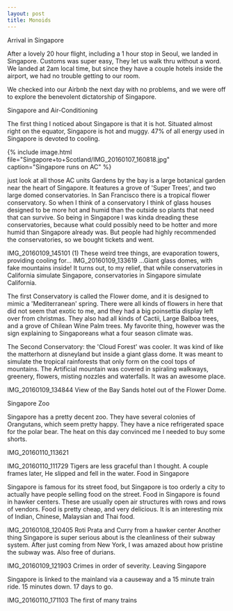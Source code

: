 ```yaml
---
layout: post
title: Monoids
---
```


Arrival in Singapore

After a lovely 20 hour flight, including a 1 hour stop in Seoul, we landed in Singapore. Customs was super easy, They let us walk thru without a word. We landed at 2am local time, but since they have a couple hotels inside the airport, we had no trouble getting to our room.

We checked into our Airbnb the next day with no problems, and we were off to explore the benevolent dictatorship of Singapore.

Singapore and Air-Conditioning

The first thing I noticed about Singapore is that it is hot. Situated almost right on the equator, Singapore is hot and muggy. 47% of all energy used in Singapore is devoted to cooling.

{% include image.html file="Singapore+to+Scotland/IMG_20160107_160818.jpg" caption="Singapore runs on AC" %}

just look at all those AC units
Gardens by the bay is a large botanical garden near the heart of Singapore. It features a grove of 'Super Trees', and two large domed conservatories. In San Francisco there is a tropical flower conservatory. So when I think of a conservatory I think of glass houses designed to be more hot and humid than the outside so plants that need that can survive. So being in Singapore I was kinda dreading these conservatories, because what could possibly need to be hotter and more humid than Singapore already was. But people had highly recommended the conservatories, so we bought tickets and went.

IMG_20160109_145101 (1)
These weird tree things, are evaporation towers, providing cooling for...
IMG_20160109_133619
...Giant glass domes, with fake mountains inside!
It turns out, to my relief, that while conservatories in California simulate Singapore, conservatories in Singapore simulate California.

The first Conservatory is called the Flower dome, and it is designed to mimic a 'Mediterranean' spring. There were all kinds of flowers in here that did not seem that exotic to me, and they had a big poinsettia display left over from christmas. They also had all kinds of Cactii, Large Balboa trees, and a grove of Chilean Wine Palm trees. My favorite thing, however was the sign explaining to Singaporeans what a four season climate was.

The Second Conservatory: the 'Cloud Forest' was cooler. It was kind of like the matterhorn at disneyland but inside a giant glass dome. It was meant to simulate the tropical rainforests that only form on the cool tops of mountains. The Artificial mountain was covered in spiraling walkways, greenery, flowers, misting nozzles and waterfalls. It was an awesome place.

IMG_20160109_134844
View of the Bay Sands hotel out of the Flower Dome.


Singapore Zoo

Singapore has a pretty decent zoo. They have several colonies of Orangutans, which seem pretty happy. They have a nice refrigerated space for the polar bear. The heat on this day convinced me I needed to buy some shorts.

IMG_20160110_113621

IMG_20160110_111729
Tigers are less graceful than I thought. A couple frames later, He slipped and fell in the water.
Food in Singapore

Singapore is famous for its street food, but Singapore is too orderly a city to actually have people selling food on the street. Food in Singapore is found in hawker centers. These are usually open air structures with rows and rows of vendors. Food is pretty cheap, and very delicious. It is an interesting mix of Indian, Chinese, Malaysian and Thai food.

IMG_20160108_120405
Roti Prata and Curry from a hawker center
Another thing Singapore is super serious about is the cleanliness of their subway system. After just coming from New York, I was amazed about how pristine the subway was. Also free of durians.

IMG_20160109_121903
Crimes in order of severity.
Leaving Singapore

Singapore is linked to the mainland via a causeway and a 15 minute train ride. 15 minutes down. 17 days to go.

IMG_20160110_171103
The first of many trains
